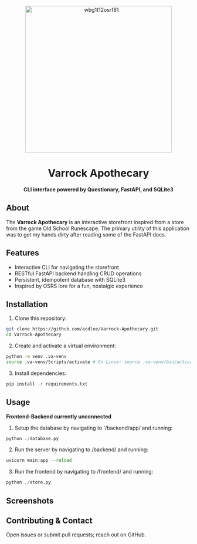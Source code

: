 <p align="center">
  <img src="https://github.com/user-attachments/assets/7a06cd8b-1f82-4456-97c7-e6e8246e55c0" alt="wbg1t12osrf81" width="400"/>
</p>

<div align="center">
  <h1>Varrock Apothecary</h1>
  <strong>CLI interface powered by Questionary, FastAPI, and SQLite3</strong>
</div>

## About
The <strong>Varrock Apothecary</strong> is an interactive storefront inspired from a store
from the game Old School Runescape. The primary utility of this application was to get my
hands dirty after reading some of the FastAPI docs.

## Features
- Interactive CLI for navigating the storefront
- RESTful FastAPI backend handling CRUD operations
- Persistent, idempotent database with SQLite3
- Inspired by OSRS lore for a fun, nostalgic experience

## Installation
1. Clone this repository:
```bash
git clone https://github.com/acdlee/Varrock-Apothecary.git
cd Varrock-Apothecary
```
2. Create and activate a virtual environment:
```bash
python -m venv .va-venv
source .va-venv/Scripts/activate # On Linux: source .va-venv/bin/activate
```
3. Install dependencies:
```bash
pip install -r requirements.txt
```

## Usage
<strong>Frontend-Backend currently unconnected</strong>
1. Setup the database by navigating to '/backend/app/ and running:
```python
python ./database.py
```
2. Run the server by navigating to /backend/ and running:
```python
uvicorn main:app --reload
```
3. Run the frontend by navigating to /frontend/ and running:
```python
python ./store.py
```

## Screenshots

## Contributing & Contact
Open issues or submit pull requests; reach out on GitHub.
